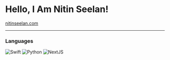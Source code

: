 # Hello, I Am Nitin Seelan!


[nitinseelan.com](https://nitinseelan.com)

---

### Languages
![Swift](https://img.shields.io/badge/Swift-FA7343?style=for-the-badge&logo=swift&logoColor=white)
![Python](https://img.shields.io/badge/PYTHON-blue?style=for-the-badge&logo=python&logoColor=white)
![NextJS](https://img.shields.io/badge/next.js-000000?style=for-the-badge&logo=nextdotjs&logoColor=white)

